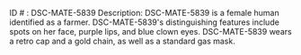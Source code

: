 ID # : DSC-MATE-5839
Description: DSC-MATE-5839 is a female human identified as a farmer. DSC-MATE-5839's distinguishing features include spots on her face, purple lips, and blue clown eyes. DSC-MATE-5839 wears a retro cap and a gold chain, as well as a standard gas mask.
